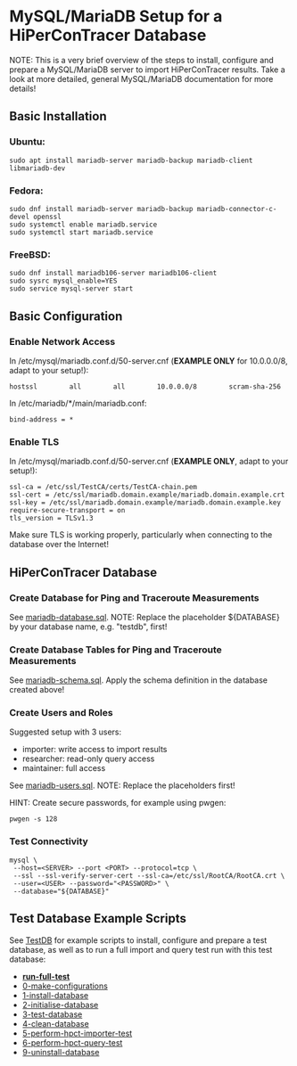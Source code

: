 # MySQL/MariaDB Setup for a HiPerConTracer Database

NOTE: This is a very brief overview of the steps to install, configure and prepare a MySQL/MariaDB server to import HiPerConTracer results. Take a look at more detailed, general MySQL/MariaDB documentation for more details!


## Basic Installation

### Ubuntu:
```
sudo apt install mariadb-server mariadb-backup mariadb-client libmariadb-dev
```
### Fedora:
```
sudo dnf install mariadb-server mariadb-backup mariadb-connector-c-devel openssl
sudo systemctl enable mariadb.service
sudo systemctl start mariadb.service
```
### FreeBSD:
```
sudo dnf install mariadb106-server mariadb106-client
sudo sysrc mysql_enable=YES
sudo service mysql-server start
```


## Basic Configuration

### Enable Network Access

In /etc/mysql/mariadb.conf.d/50-server.cnf (**EXAMPLE ONLY** for 10.0.0.0/8, adapt to your setup!):
```
hostssl        all        all        10.0.0.0/8        scram-sha-256
```

In /etc/mariadb/*/main/mariadb.conf:
```
bind-address = *
```

### Enable TLS

In /etc/mysql/mariadb.conf.d/50-server.cnf (**EXAMPLE ONLY**, adapt to your setup!):
```
ssl-ca = /etc/ssl/TestCA/certs/TestCA-chain.pem
ssl-cert = /etc/ssl/mariadb.domain.example/mariadb.domain.example.crt
ssl-key = /etc/ssl/mariadb.domain.example/mariadb.domain.example.key
require-secure-transport = on
tls_version = TLSv1.3
```

Make sure TLS is working properly, particularly when connecting to the database over the Internet!


## HiPerConTracer Database

### Create Database for Ping and Traceroute Measurements

See [mariadb-database.sql](mariadb-database.sql). NOTE: Replace the placeholder ${DATABASE} by your database name, e.g. "testdb", first!


### Create Database Tables for Ping and Traceroute Measurements

See [mariadb-schema.sql]([mariadb-schema.sql). Apply the schema definition in the database created above!

### Create Users and Roles

Suggested setup with 3 users:
- importer: write access to import results
- researcher: read-only query access
- maintainer: full access

See [mariadb-users.sql](mariadb-users.sql). NOTE: Replace the placeholders first!

HINT: Create secure passwords, for example using pwgen:
```
pwgen -s 128
```

### Test Connectivity
```
mysql \
 --host=<SERVER> --port <PORT> --protocol=tcp \
 --ssl --ssl-verify-server-cert --ssl-ca=/etc/ssl/RootCA/RootCA.crt \
 --user=<USER> --password="<PASSWORD>" \
 --database="${DATABASE}"
```


## Test Database Example Scripts

See [TestDB](../TestDB) for example scripts to install, configure and prepare a test database, as well as to run a full import and query test run with this test database:

- **[run-full-test](../TestDB/run-full-test)**
- [0-make-configurations](../TestDB/0-make-configurations)
- [1-install-database](../TestDB/1-install-database)
- [2-initialise-database](../TestDB/2-initialise-database)
- [3-test-database](../TestDB/3-test-database)
- [4-clean-database](../TestDB/4-clean-database)
- [5-perform-hpct-importer-test](../TestDB/5-perform-hpct-importer-test)
- [6-perform-hpct-query-test](../TestDB/6-perform-hpct-query-test)
- [9-uninstall-database](../TestDB/9-uninstall-database)
